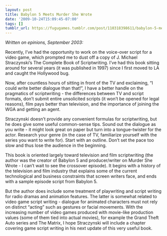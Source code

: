 ```yaml
---
layout: post
title: Babylon 5 Meets Murder She Wrote
date: '2009-10-24T15:09:45-07:00'
tags: []
tumblr_url: https://fugugames.tumblr.com/post/110318398611/babylon-5-meets-murder-she-wrote
---
```

_Written on epinions, September 2003:_

Recently, I’ve had the opportunity to work on the voice-over script for a video game, which prompted me to dust off a copy of J. Michael Straczynski’s The Complete Book of Scriptwriting. I’ve had this book sitting around for several years (it was published in 1997) since I first moved to LA and caught the Hollywood bug.

Now, after countless hours of sitting in front of the TV and exclaiming, “I could write better dialogue than that!”, I have a better handle on the pragmatics of scriptwriting - the differences between TV and script formats, don’t submit entire unsolicited scripts (it won’t be opened for legal reasons), film pays better than television, and the importance of joining the WGA and getting an agent.

Straczynski doesn’t provide any convenient formulas for scriptwriting, but he does give some useful common-sense tips. Sound out the dialogue as you write - it might look great on paper but turn into a tongue-twister for the actor. Research your genre (in the case of TV, familiarize yourself with the series you want to write for). Start with an outline. Don’t set the pace too slow and thus lose the audience in the beginning.

This book is oriented largely toward television and film scriptwriting (the author was the creator of Babylon 5 and producer/writer on Murder She Wrote - I can’t wait to see the crossover episode). It begins with a history of the television and film industry that explains some of the current technological and business constraints that screen writers face, and ends with a sample episode script from Babylon 5.

But the author does include some treatment of playwriting and script writing for radio dramas and animation features. The latter is somewhat related to video game script writing - dialogue for animated characters must not rely on distinct “acting” such as gestures or facial movements. With the increasing number of video games produced with movie-like production values (some of them tied into actual movies), for example the Grand Theft Auto series and The Matrix, I hope Straczynski will include a chapter covering game script writing in his next update of this very useful book.

